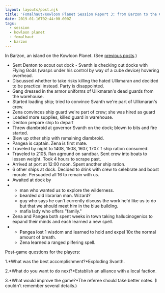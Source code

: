 ```yaml
---
layout: layouts/post.njk
title: 'Fomalhaut/Kowloon Planet Session Report 3: from Barzon to the Capital Ruins. '
date: 2019-01-16T02:44:00.000Z
tags:
  - session
  - kowloon planet
  - fomalhaut
  - barzon
---
```

In Barzon, an island on the Kowloon Planet. (See [previous posts](https://buildingsarepeople.blogspot.com/search/label/Kowloon%20Planet).)

* Sent Denton to scout out dock - Svanth is checking out docks with Flying Gods (wasps under his control by way of a cube device) hovering overhead.
* Discussed whether to take risks killing the hated Ullkmaran and decided to be practical instead. Party is disappointed.
* Gang dressed in the armor uniforms of Ullkmaran's dead guards from the warehouse.
* Started loading ship; tried to convince Svanth we're part of Ullkmaran's crew.
* Zena convinces ship guard we're part of crew; she was hired as guard
* Loaded more supplies, killed guard in warehouse.
* Denton prepare ship to depart
* Threw diambroid at governor Svanth on the dock; blown to bits and fire started.
* Blew up other ship with remaining diambroid.
* Pangea is captain. Zena is first mate.
* Traveled by night to 1408, 1508, 1607, 1707. 1 ship ration consumed.
* Traveled to 2105. Ran aground on sandbar. Sent crew into boats to lessen weight. Took 4 hours to scrape past.
* Arrived at port at 12:00 noon. Spent another ship ration.
* 6 other ships at dock. Decided to drink with crew to celebrate and boost morale. Persuaded all 16 to remain with us.
* Awaited at dock by
* * man who wanted us to explore the wilderness.
  * bearded old librarian man. Wizard?
  * guy who says he can't currently discuss the work he'd like us to do but that we should meet him in the blue building.
  * mafia lady who offers "family."
* Zena and Pangea both spent weeks in town taking hallucinogenics to expand their minds and each learned a new spell.
* * Pangea lost 1 wisdom and learned to hold and expel 10x the normal amount of breath.
  * Zena learned a ranged pilfering spell.

Post-game questions for the players:

1.*What was the best accomplishment?*Exploding Svanth.

2.*What do you want to do next?*Establish an alliance with a local faction.

3.*What would improve the game?*The referee should take better notes. (I couldn't remember several details.)
